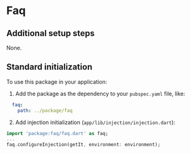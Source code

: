 # Faq

## Additional setup steps

None.

## Standard initialization

To use this package in your application:
1. Add the package as the dependency to your `pubspec.yaml` file, like:
```yaml
  faq:
    path: ../package/faq
```
2. Add injection initialization (`app/lib/injection/injection.dart`):
```dart
import 'package:faq/faq.dart' as faq;
...
faq.configureInjection(getIt, environment: environment);
```
